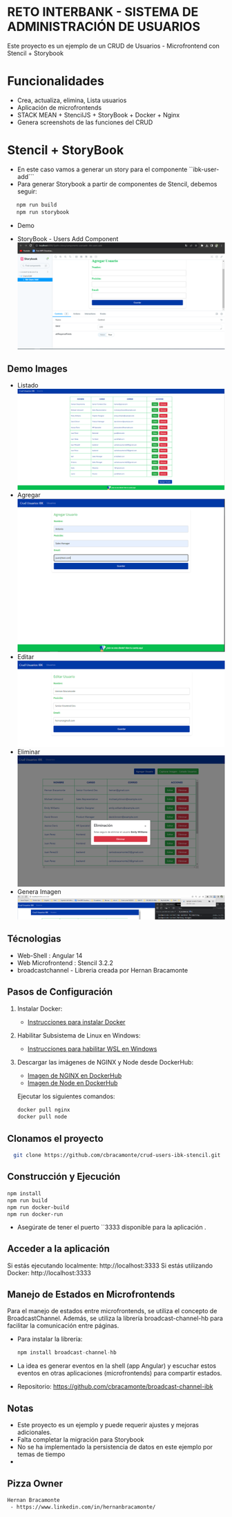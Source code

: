 # RETO INTERBANK - SISTEMA DE ADMINISTRACIÓN DE USUARIOS

Este proyecto es un ejemplo de un CRUD de Usuarios - Microfrontend con Stencil + Storybook

# Funcionalidades

- Crea, actualiza, elimina, Lista usuarios
- Aplicación de microfrontends
- STACK MEAN + StencilJS + StoryBook + Docker + Nginx
- Genera screenshots de las funciones del CRUD

# Stencil + StoryBook

- En este caso vamos a generar un story para el componente ``ibk-user-add```
- Para generar Storybook a partir de componentes de Stencil, debemos seguir:

```bash
   npm run build
   npm run storybook
```

- Demo

- StoryBook - Users Add Component
  ![Users Add Component](https://raw.githubusercontent.com/cbracamonte/crud-users-ibk-stencil/main/assets/storybook.png)


## Demo Images

- Listado
  ![Listado del Usuarios](https://raw.githubusercontent.com/cbracamonte/crud-user-ibk-challengue/main/assets/listado.PNG)
- Agregar
  ![Agregar del Usuarios](https://raw.githubusercontent.com/cbracamonte/crud-user-ibk-challengue/main/assets/agregar.PNG)
- Editar
  ![Editar del Usuarios](https://raw.githubusercontent.com/cbracamonte/crud-user-ibk-challengue/main/assets/editar.PNG)
- Eliminar
  ![Eliminar del Usuarios](https://raw.githubusercontent.com/cbracamonte/crud-user-ibk-challengue/main/assets/eliminar.PNG)
- Genera Imagen
  ![Genera imagen para su descarga](https://raw.githubusercontent.com/cbracamonte/crud-user-ibk-challengue/main/assets/generafoto.PNG)

## Técnologias

- Web-Shell : Angular 14
- Web Microfrontend : Stencil 3.2.2
- broadcastchannel - Libreria creada por Hernan Bracamonte

## Pasos de Configuración

1. Instalar Docker:

   - [Instrucciones para instalar Docker](https://docs.docker.com/desktop/install/)

2. Habilitar Subsistema de Linux en Windows:

   - [Instrucciones para habilitar WSL en Windows](https://learn.microsoft.com/en-us/windows/wsl/install-manual)

3. Descargar las imágenes de NGINX y Node desde DockerHub:

   - [Imagen de NGINX en DockerHub](https://hub.docker.com/_/nginx)
   - [Imagen de Node en DockerHub](https://hub.docker.com/_/node/)

   Ejecutar los siguientes comandos:

   ```bash
   docker pull nginx
   docker pull node
   ```

## Clonamos el proyecto

```bash
  git clone https://github.com/cbracamonte/crud-users-ibk-stencil.git
```

## Construcción y Ejecución

    npm install
    npm run build
    npm run docker-build
    npm run docker-run

- Asegúrate de tener el puerto ``3333 disponible para la aplicación .

## Acceder a la aplicación

Si estás ejecutando localmente: http://localhost:3333
Si estás utilizando Docker: http://localhost:3333

## Manejo de Estados en Microfrontends

Para el manejo de estados entre microfrontends, se utiliza el concepto de BroadcastChannel. Además, se utiliza la librería broadcast-channel-hb para facilitar la comunicación entre páginas.

- Para instalar la librería:

  ```javascript
  npm install broadcast-channel-hb
  ```

- La idea es generar eventos en la shell (app Angular) y escuchar estos eventos en otras aplicaciones (microfrontends) para compartir estados.

- Repositorio: https://github.com/cbracamonte/broadcast-channel-ibk

## Notas

- Este proyecto es un ejemplo y puede requerir ajustes y mejoras adicionales.
- Falta completar la migración para Storybook
- No se ha implementado la persistencia de datos en este ejemplo por temas de tiempo
-

## Pizza Owner

    Hernan Bracamonte
     - https://www.linkedin.com/in/hernanbracamonte/
